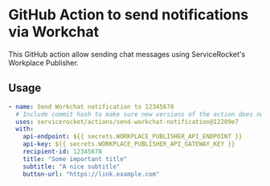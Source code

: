# GitHub Action to send notifications via Workchat

This GitHub action allow sending chat messages using ServiceRocket's Workplace Publisher. 

## Usage

```yaml
- name: Send Workchat notification to 12345678
  # Include commit hash to make sure new versions of the action does not break your workflow
  uses: servicerocket/actions/send-workchat-notification@12209e7
  with:
    api-endpoint: ${{ secrets.WORKPLACE_PUBLISHER_API_ENDPOINT }}
    api-key: ${{ secrets.WORKPLACE_PUBLISHER_API_GATEWAY_KEY }}
    recipient-id: 12345678
    title: "Some important title"
    subtitle: "A nice subtitle"
    button-url: "https://link.example.com"
```
